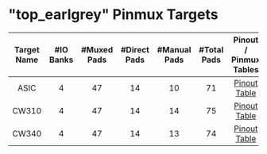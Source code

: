 # "top_earlgrey" Pinmux Targets
<!--
DO NOT EDIT THIS FILE DIRECTLY.
It has been generated with the following command:
util/topgen.py -t hw/top_earlgrey/data/top_earlgrey.hjson -o hw/top_earlgrey/
-->
|  Target Name  |  #IO Banks  |  #Muxed Pads  |  #Direct Pads  |  #Manual Pads  |  #Total Pads  |      Pinout / Pinmux Tables       |
|:-------------:|:-----------:|:-------------:|:--------------:|:--------------:|:-------------:|:---------------------------------:|
|     ASIC      |      4      |      47       |       14       |       10       |      71       | [Pinout Table](./pinout_asic.md)  |
|     CW310     |      4      |      47       |       14       |       14       |      75       | [Pinout Table](./pinout_cw310.md) |
|     CW340     |      4      |      47       |       14       |       13       |      74       | [Pinout Table](./pinout_cw340.md) |
